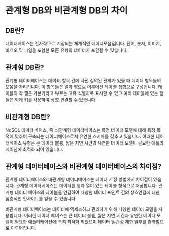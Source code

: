# 관계형 DB와 비관계형 DB의 차이

## DB란?
데이터베이스는 전자적으로 저장되는 체계적인 데이터모음입니다.
단어, 숫자, 이미지, 비디오 및 파일을 포함한 모든 유형의 데이터가 포함될 수 있습니다.

## 관계형 DB란?
관계형 데이터베이스는 데이터 항목 간에 사전 정의된 관계가 있을 때 데이터 항목들의 모음을 가리킵니다. 이 항목들은 열과 행으로 이루어진 테이블 집합으로 구성됩니다. 테이블의 각 행은 기본키라고 부르는 고유 식별자로 표시할 수 있고 여러 테이블에 있는 행들은 외래 키를 사용하여 상호 연결할 수 있습니다.

## 비관계형 DB란?
NoSQL 데이터 베이스, 즉 비관계형 데이터베이스는 특정 데이터 모델에 대해 특정 목적에 맞추어 구축되는 데이터베이스로서 유연한 스키마를 갖추고 있습니다. 이러한 데이터베이스 유형은 큰 데이터 볼륨, 짧은 지연 시간과 유연한 데이터 모델이 필요한 애플리케이션에 최적화 되어 있습니다.

## 관계형 데이터베이스와 비관계형 데이터베이스의 차이점?
관계형 데이터베이스와 비관계형 데이터베이스는 데이터 저장 방법에서 차이점이 있습니다. 관계형 데이터베이스는 데이터를 행과 열이 있는 테이블 형식으로 저장합니다. 관계형 데이터 베이스의 테이블을 연결하여 다양한 데이터 포인트 간의 상호연결에 대한 심층적인 인사이트를 얻을 수 있습니다.

비관계형 데이터베이스는 데이터에 엑세스하고 관리하기 위해 다양한 데이터 모델을 사용합니다. 이러한 데이터 베이스는 큰 데이터 볼륨, 짧은 지연 시간과 유연한 데이터 모델이 필요한 애플리케이션에 특히 최적화 되었으며 데이터 일관성 제한 일부를 완화함으로 이루어집니다.
